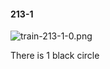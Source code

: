 #### 213-1
![train-213-1-0.png](https://github.com/lil-lab/nlvr/raw/master/nlvr/train/images/15/train-213-1-0.png "train-213-1-0.png")

There is 1 black circle